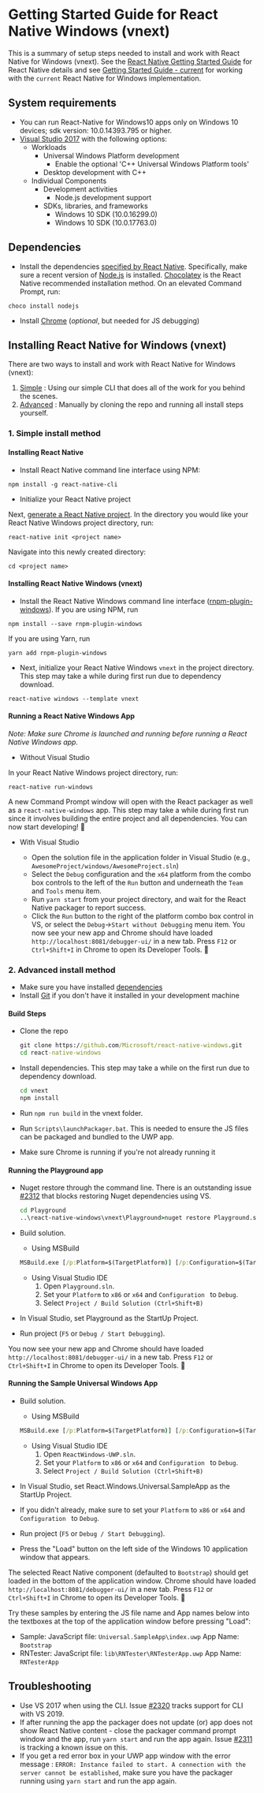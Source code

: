 # Getting Started Guide for React Native Windows (vnext)

This is a summary of setup steps needed to install and work with React Native for Windows (vnext). See the [React Native Getting Started Guide](http://facebook.github.io/react-native/docs/getting-started.html) for React Native details and see [Getting Started Guide - current](https://github.com/microsoft/react-native-windows/blob/master/current/docs/GettingStarted.md) for working with the `current` React Native for Windows implementation.

## System requirements
* You can run React-Native for Windows10 apps only on Windows 10 devices; sdk version: 10.0.14393.795 or higher.
* [Visual Studio 2017](https://www.visualstudio.com/downloads) with the following options:
  * Workloads
    * Universal Windows Platform development
      * Enable the optional 'C++ Universal Windows Platform tools'
    * Desktop development with C++
  * Individual Components
    * Development activities
      * Node.js development support
    * SDKs, libraries, and frameworks
      * Windows 10 SDK (10.0.16299.0)
      * Windows 10 SDK (10.0.17763.0)

## Dependencies
* Install the dependencies [specified by React Native](http://facebook.github.io/react-native/docs/getting-started.html#node-python2-jdk). Specifically, make sure a recent version of [Node.js](https://nodejs.org) is installed. [Chocolatey](https://chocolatey.org/) is the React Native recommended installation method. On an elevated Command Prompt, run:
```
choco install nodejs
```
* Install [Chrome](https://www.google.com/chrome/) (*optional*, but needed for JS debugging)

## Installing React Native for Windows (vnext)
There are two ways to install and work with React Native for Windows (vnext):
1. [Simple](#simple-install-method) : Using our simple CLI that does all of the work for you behind the scenes.
2. [Advanced](#advanced-install-method) : Manually by cloning the repo and running all install steps yourself.

### 1. Simple install method

#### Installing React Native

* Install React Native command line interface using NPM:
```
npm install -g react-native-cli
```
* Initialize your React Native project

Next, [generate a React Native project](http://facebook.github.io/react-native/docs/getting-started.html#creating-a-new-application). In the directory you would like your React Native Windows project directory, run:
```
react-native init <project name>
```
Navigate into this newly created directory:
```
cd <project name>
```

#### Installing React Native Windows (vnext)

* Install the React Native Windows command line interface ([rnpm-plugin-windows](https://www.npmjs.com/package/rnpm-plugin-windows)).
If you are using NPM, run
```
npm install --save rnpm-plugin-windows
```
If you are using Yarn, run
```
yarn add rnpm-plugin-windows
```

* Next, initialize your React Native Windows `vnext` in the project directory. This step may take a while during first run due to dependency download.
```
react-native windows --template vnext
```

#### Running a React Native Windows App

*Note: Make sure Chrome is launched and running before running a React Native Windows app.*

- Without Visual Studio

In your React Native Windows project directory, run:
```
react-native run-windows
```
A new Command Prompt window will open with the React packager as well as a `react-native-windows` app. This step may take a while during first run since it involves building the entire project and all dependencies. You can now start developing! :tada:

- With Visual Studio

   - Open the solution file in the application folder in Visual Studio (e.g., `AwesomeProject/windows/AwesomeProject.sln`)
   - Select the `Debug` configuration and the `x64` platform from the combo box controls to the left of the `Run` button and underneath the `Team` and `Tools` menu item.
   - Run `yarn start` from your project directory, and wait for the React Native packager to report success.
   - Click the `Run` button to the right of the platform combo box control in VS, or select the `Debug`->`Start without Debugging` menu item. You now see your new app and Chrome should have loaded `http://localhost:8081/debugger-ui/` in a new tab. Press `F12` or `Ctrl+Shift+I` in Chrome to open its Developer Tools. :tada:


### 2. Advanced install method

- Make sure you have installed [dependencies](#dependencies)
- Install [Git](https://git-scm.com/download/win) if you don't have it installed in your development machine

#### Build Steps	
* Clone the repo	
    ```cmd	
    git clone https://github.com/Microsoft/react-native-windows.git	
    cd react-native-windows	
    ```	

* Install dependencies. This step may take a while on the first run due to dependency download.	
    ```cmd	
    cd vnext	
    npm install	
    ```	

* Run `npm run build` in the vnext folder.	

* Run `Scripts\launchPackager.bat`.	This is needed to ensure the JS files can be packaged and bundled to the UWP app.

* Make sure Chrome is running if you're not already running it

#### Running the Playground app
* Nuget restore through the command line. There is an outstanding issue [#2312](https://github.com/microsoft/react-native-windows/issues/2312) that blocks restoring Nuget dependencies using VS. 
    ```cmd
    cd Playground
    ..\react-native-windows\vnext\Playground>nuget restore Playground.sln -PackagesDirectory Playground\packages
    ```

* Build solution.
    * Using MSBuild	
    ```cmd	
    MSBuild.exe [/p:Platform=$(TargetPlatform)] [/p:Configuration=$(TargetConfiguration)]	
    ```	

    * Using Visual Studio IDE	
      1. Open `Playground.sln`.	
      2. Set your `Platform` to `x86` or `x64` and `Configuration ` to `Debug`.	
      3. Select `Project / Build Solution (Ctrl+Shift+B)`

* In Visual Studio, set Playground as the StartUp Project.		

* Run project (`F5` or `Debug / Start Debugging`).	

You now see your new app and Chrome should have loaded `http://localhost:8081/debugger-ui/` in a new tab. Press `F12` or `Ctrl+Shift+I` in Chrome to open its Developer Tools. :tada:

#### Running the Sample Universal Windows App	
* Build solution.	
    * Using MSBuild	
    ```cmd	
    MSBuild.exe [/p:Platform=$(TargetPlatform)] [/p:Configuration=$(TargetConfiguration)]	
    ```	

    * Using Visual Studio IDE	
      1. Open `ReactWindows-UWP.sln`.	
      2. Set your `Platform` to `x86` or `x64` and `Configuration ` to `Debug`.	
      3. Select `Project / Build Solution (Ctrl+Shift+B)`


* In Visual Studio, set React.Windows.Universal.SampleApp as the StartUp Project.	

* If you didn't already, make sure to set your `Platform` to `x86` or `x64` and `Configuration ` to `Debug`.	

* Run project (`F5` or `Debug / Start Debugging`).	

* Press the "Load" button on the left side of the Windows 10 application window that appears.	

 The selected React Native component (defaulted to `Bootstrap`) should get loaded in the bottom of the application window. Chrome should have loaded `http://localhost:8081/debugger-ui/` in a new tab. Press `F12` or `Ctrl+Shift+I` in Chrome to open its Developer Tools. :tada:	

 Try these samples by entering the JS file name and App names below into the textboxes at the top of the application window before pressing "Load":	
   - Sample: JavaScript file: `Universal.SampleApp\index.uwp` App Name: `Bootstrap`	
   - RNTester: JavaScript file: `lib\RNTester\RNTesterApp.uwp` App Name: `RNTesterApp`	
      
## Troubleshooting
* Use VS 2017 when using the CLI. Issue [#2320](https://github.com/Microsoft/react-native-windows/issues/2320) tracks support for CLI with VS 2019.
* If after running the app the packager does not update (or) app does not show React Native content - close the packager command prompt window and the app, run `yarn start` and run the app again.  Issue [#2311](https://github.com/Microsoft/react-native-windows/issues/2311) is tracking a known issue on this.
* If you get a red error box in your UWP app window with the error message : `ERROR: Instance failed to start. A connection with the server cannot be established`, make sure you have the packager running using `yarn start` and run the app again. 

